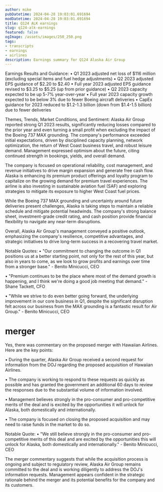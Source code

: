 ```yaml
---
author: mike
pubDatetime: 2024-04-28 19:03:01.691694
modDatetime: 2024-04-28 19:03:01.691694
title: Q124 ALK earnings
slug: q124-alk-earnings
featured: false
ogImage: /assets/images/250_250.png
tags:
- transcripts
- earnings
- airlines
description: Earnings summary for Q124 Alaska Air Group
---
```

Earnings Results and Guidance:
• Q1 2023 adjusted net loss of $116 million (excluding special items and fuel hedge adjustments)
• Q2 2023 adjusted EPS guidance of $2.20 to $2.40
• Full year 2023 adjusted EPS guidance revised to $3.25 to $5.25 (up from prior guidance)
• Q2 2023 capacity expected to be up 5-7% year-over-year
• Full year 2023 capacity growth expected to be below 3% due to fewer Boeing aircraft deliveries
• CapEx guidance for 2023 reduced to $1.2-1.3 billion (down from $1.4-1.5 billion) due to fewer deliveries

Themes, Trends, Market Conditions, and Sentiment:
Alaska Air Group reported strong Q1 2023 results, significantly reducing losses compared to the prior year and even turning a small profit when excluding the impact of the Boeing 737 MAX grounding. The company's performance exceeded initial expectations, driven by disciplined capacity planning, network optimization, the return of West Coast business travel, and robust leisure demand. Management expressed optimism about the future, citing continued strength in bookings, yields, and overall demand.

The company is focused on operational reliability, cost management, and revenue initiatives to drive margin expansion and generate free cash flow. Alaska is enhancing its premium product offerings and loyalty program to capitalize on the growing demand for premium travel experiences. The airline is also investing in sustainable aviation fuel (SAF) and exploring strategies to mitigate its exposure to higher West Coast fuel prices.

While the Boeing 737 MAX grounding and uncertainty around future deliveries present challenges, Alaska is taking steps to maintain a reliable schedule and mitigate potential headwinds. The company's strong balance sheet, investment-grade credit rating, and cash position provide financial flexibility to navigate any near-term disruptions.

Overall, Alaska Air Group's management conveyed a positive outlook, emphasizing the company's resilience, competitive advantages, and strategic initiatives to drive long-term success in a recovering travel market.

Notable Quotes:
• "Our commitment to changing the outcome in Q1 positions us at a better starting point, not only for the rest of this year, but also in years to come, as we look to grow profits and earnings over time from a stronger base." - Benito Minicucci, CEO

• "Premium continues to be the place where most of the demand growth is happening, and I think we're doing a good job meeting that demand." - Shane Tackett, CFO

• "While we strive to do even better going forward, the underlying improvement in our core business in Q1, despite the significant disruption felt across our business from the MAX grounding is a fantastic result for Air Group." - Benito Minicucci, CEO

# merger
Yes, there was commentary on the proposed merger with Hawaiian Airlines. Here are the key points:

• During the quarter, Alaska Air Group received a second request for information from the DOJ regarding the proposed acquisition of Hawaiian Airlines.

• The company is working to respond to these requests as quickly as possible and has granted the government an additional 60 days to review the responses due to the substantial volume of information involved.

• Management believes strongly in the pro-consumer and pro-competitive merits of the deal and is excited by the opportunities it will unlock for Alaska, both domestically and internationally.

• The company is focused on closing the proposed acquisition and may need to raise funds in the market to do so.

Notable Quote:
• "We still believe strongly in the pro-consumer and pro-competitive merits of this deal and are excited by the opportunities this will unlock for Alaska, both domestically and internationally." - Benito Minicucci, CEO

The merger commentary suggests that while the acquisition process is ongoing and subject to regulatory review, Alaska Air Group remains committed to the deal and is working diligently to address the DOJ's information requests. Management appears confident in the strategic rationale behind the merger and its potential benefits for the company and its customers.